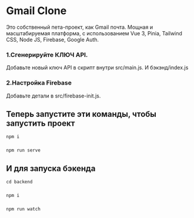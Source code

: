 # Gmail Clone

Это собственный пета-проект, как Gmail почта. Мощная и масштабируемая платформа, с использованием Vue 3, Pinia, Tailwind CSS, Node JS, Firebase, Google Auth.

### 1.Сгенерируйте КЛЮЧ API.
Добавьте новый ключ API в скрипт внутри src/main.js.
И бэкэнд/index.js

### 2.Настройка Firebase 
Добавьте детали в src/firebase-init.js.

## Теперь запустите эти команды, чтобы запустить проект

``` npm i ```
###
``` npm run serve ```

## И для запуска бэкенда

``` cd backend ```
###
``` npm i ```
###
``` npm run watch ```

